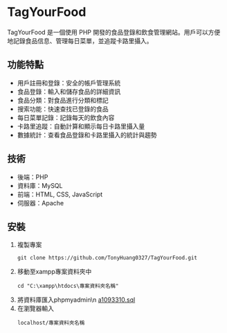 # TagYourFood

TagYourFood 是一個使用 PHP 開發的食品登錄和飲食管理網站。用戶可以方便地記錄食品信息、管理每日菜單，並追蹤卡路里攝入。

## 功能特點

- 用戶註冊和登錄：安全的帳戶管理系統
- 食品登錄：輸入和儲存食品的詳細資訊
- 食品分類：對食品進行分類和標記
- 搜索功能：快速查找已登錄的食品
- 每日菜單記錄：記錄每天的飲食內容
- 卡路里追蹤：自動計算和顯示每日卡路里攝入量
- 數據統計：查看食品登錄和卡路里攝入的統計與趨勢

## 技術

- 後端：PHP
- 資料庫：MySQL
- 前端：HTML, CSS, JavaScript
- 伺服器：Apache

## 安裝

1. 複製專案
   ```
   git clone https://github.com/TonyHuang0327/TagYourFood.git
   ```
2. 移動至xampp專案資料夾中
   ```
   cd "C:\xampp\htdocs\專案資料夾名稱"
   ```
3. 將資料庫匯入phpmyadmin\n
   [a1093310.sql](https://github.com/TonyHuang0327/TagYourFood/compare/main...database)
5. 在瀏覽器輸入
   ```
   localhost/專案資料夾名稱
   ```
   
